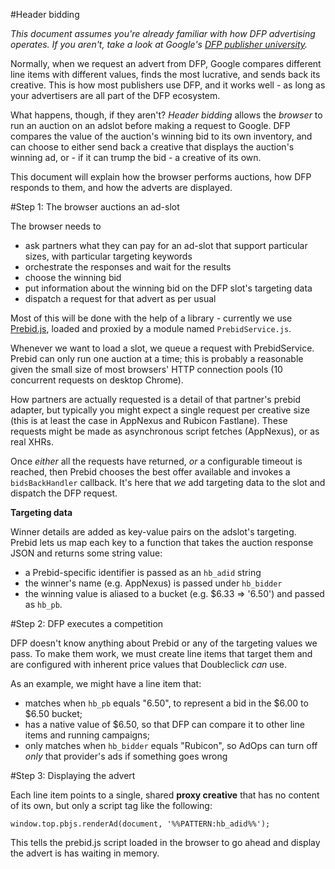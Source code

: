 #Header bidding

_This document assumes you're already familiar with how DFP advertising operates. If you aren't, take a look at Google's [DFP publisher university](http://g.co/PublisherU)._

Normally, when we request an advert from DFP, Google compares different line items with different values, finds the most lucrative, and sends back its creative. This is how most publishers use DFP, and it works well - as long as your advertisers are all part of the DFP ecosystem.

What happens, though, if they aren't? _Header bidding_ allows the _browser_ to run an auction on an adslot before making a request to Google. DFP compares the value of the auction's winning bid to its own inventory, and can choose to either send back a creative that displays the auction's winning ad, or - if it can trump the bid - a creative of its own.

This document will explain how the browser performs auctions, how DFP responds to them, and how the adverts are displayed.

#Step 1: The browser auctions an ad-slot

The browser needs to

 - ask partners what they can pay for an ad-slot that support particular sizes, with particular targeting keywords
 - orchestrate the responses and wait for the results
 - choose the winning bid
 - put information about the winning bid on the DFP slot's targeting data
 - dispatch a request for that advert as per usual

Most of this will be done with the help of a library - currently we use [Prebid.js](http://prebid.org), loaded and proxied by a module named `PrebidService.js`.

Whenever we want to load a slot, we queue a request with PrebidService. Prebid can only run one auction at a time; this is probably a reasonable given the small size of most browsers' HTTP connection pools (10 concurrent requests on desktop Chrome).

How partners are actually requested is a detail of that partner's prebid adapter, but typically you might expect a single request per creative size (this is at least the case in AppNexus and Rubicon Fastlane). These requests might be made as asynchronous script fetches (AppNexus), or as real XHRs.

Once _either_ all the requests have returned, _or_ a configurable timeout is reached, then Prebid chooses the best offer available and invokes a `bidsBackHandler` callback. It's here that _we_ add targeting data to the slot and dispatch the DFP request.

**Targeting data**

Winner details are added as key-value pairs on the adslot's targeting. Prebid lets us map each key to a function that takes the auction response JSON and returns some  string value:

 - a Prebid-specific identifier is passed as an `hb_adid` string
 - the winner's name (e.g. AppNexus) is passed under `hb_bidder`
 - the winning value is aliased to a bucket (e.g. $6.33 => '6.50') and passed as `hb_pb`.

#Step 2: DFP executes a competition

DFP doesn't know anything about Prebid or any of the targeting values we pass. To make them work, we must create line items that target them and are configured with inherent price values that Doubleclick _can_ use.

As an example, we might have a line item that:

 - matches when `hb_pb` equals "6.50", to represent a bid in the $6.00 to $6.50 bucket;
 - has a native value of $6.50, so that DFP can compare it to other line items and running campaigns;
 - only matches when `hb_bidder` equals "Rubicon", so AdOps can turn off _only_ that provider's ads if something goes wrong


#Step 3: Displaying the advert

Each line item points to a single, shared **proxy creative** that has no content of its own, but only a script tag like the following:

```
window.top.pbjs.renderAd(document, '%%PATTERN:hb_adid%%');
```

This tells the prebid.js script loaded in the browser to go ahead and display the advert is has waiting in memory.
